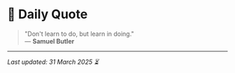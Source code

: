 # 📜 Daily Quote

> "Don't learn to do, but learn in doing."  
> — **Samuel Butler**

---

_Last updated: 31 March 2025 ⏳_
